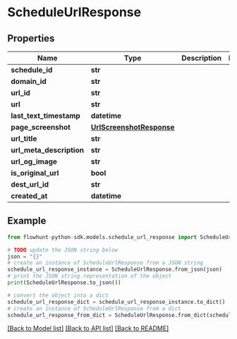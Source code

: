 # ScheduleUrlResponse


## Properties

Name | Type | Description | Notes
------------ | ------------- | ------------- | -------------
**schedule_id** | **str** |  | 
**domain_id** | **str** |  | 
**url_id** | **str** |  | 
**url** | **str** |  | 
**last_text_timestamp** | **datetime** |  | 
**page_screenshot** | [**UrlScreenshotResponse**](UrlScreenshotResponse.md) |  | 
**url_title** | **str** |  | 
**url_meta_description** | **str** |  | 
**url_og_image** | **str** |  | 
**is_original_url** | **bool** |  | 
**dest_url_id** | **str** |  | 
**created_at** | **datetime** |  | 

## Example

```python
from flowhunt-python-sdk.models.schedule_url_response import ScheduleUrlResponse

# TODO update the JSON string below
json = "{}"
# create an instance of ScheduleUrlResponse from a JSON string
schedule_url_response_instance = ScheduleUrlResponse.from_json(json)
# print the JSON string representation of the object
print(ScheduleUrlResponse.to_json())

# convert the object into a dict
schedule_url_response_dict = schedule_url_response_instance.to_dict()
# create an instance of ScheduleUrlResponse from a dict
schedule_url_response_from_dict = ScheduleUrlResponse.from_dict(schedule_url_response_dict)
```
[[Back to Model list]](../README.md#documentation-for-models) [[Back to API list]](../README.md#documentation-for-api-endpoints) [[Back to README]](../README.md)


